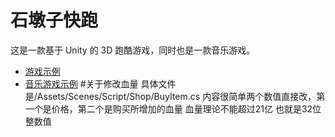 # 石墩子快跑
这是一款基于 Unity 的 3D 跑酷游戏，同时也是一款音乐游戏。
* [游戏示例](https://www.bilibili.com/video/BV17EBxYuEdW/)
* [音乐游戏示例](https://www.bilibili.com/video/BV1RCQrYLEyU/)
  #关于修改血量
  具体文件是/Assets/Scenes/Script/Shop/BuyItem.cs
内容很简单两个数值直接改，第一个是价格，第二个是购买所增加的血量
血量理论不能超过21亿 也就是32位整数值
